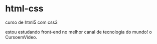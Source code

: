 # html-css
 curso de html5 com css3

estou estudando front-end no melhor canal de tecnologia do mundo! o CursoemVideo.